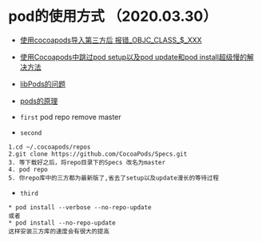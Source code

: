 # pod的使用方式 （2020.03.30）

* [使用cocoapods导入第三方后 报错_OBJC_CLASS_$_XXX](https://www.jianshu.com/p/ed1bc90402f0)
* [使用Cocoapods中跳过pod setup以及pod update和pod install超级慢的解决方法](https://www.jianshu.com/p/e93293d91459?open_source=weibo_search)
* [libPods的问题](https://www.jianshu.com/p/3cffc36212eb)
* [pods的原理](https://blog.csdn.net/Philm_iOS/article/details/81200697)

* `first`
pod repo remove master
* `second`
```
1.cd ~/.cocoapods/repos
2.git clone https://github.com/CocoaPods/Specs.git
3. 等下载好之后，将repo目录下的Specs 改名为master
4. pod repo
5. 你repo库中的三方都为最新版了,省去了setup以及update漫长的等待过程
```
* `third`
```
* pod install --verbose --no-repo-update
或者
* pod install --no-repo-update
这样安装三方库的速度会有很大的提高
```